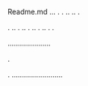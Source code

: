 Readme.md
...
.
.
..
..
.














.
..
.
..
.
..
.
..
.
.

.....................











.



.
.........................